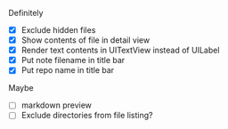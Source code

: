 Definitely
- [x] Exclude hidden files
- [x] Show contents of file in detail view
- [x] Render text contents in UITextView instead of UILabel
- [x] Put note filename in title bar
- [x] Put repo name in title bar

Maybe
- [ ] markdown preview
- [ ] Exclude directories from file listing?
